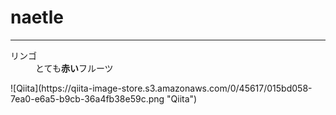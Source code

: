# naetle
*****
<dl>
  <dt>リンゴ</dt>
  <dd> とても<strong>赤い</strong>フルーツ </dd>
</dl>
![Qiita](https://qiita-image-store.s3.amazonaws.com/0/45617/015bd058-7ea0-e6a5-b9cb-36a4fb38e59c.png "Qiita")
